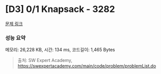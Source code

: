 # [D3] 0/1 Knapsack - 3282 

[문제 링크](https://swexpertacademy.com/main/code/problem/problemDetail.do?contestProbId=AWBJAVpqrzQDFAWr) 

### 성능 요약

메모리: 26,228 KB, 시간: 134 ms, 코드길이: 1,465 Bytes



> 출처: SW Expert Academy, https://swexpertacademy.com/main/code/problem/problemList.do